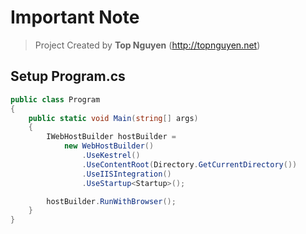 ﻿# Important Note
> Project Created by **Top Nguyen** (http://topnguyen.net)

## Setup Program.cs
```c#
public class Program
{
	public static void Main(string[] args)
	{
		IWebHostBuilder hostBuilder =
			new WebHostBuilder()
				.UseKestrel()
				.UseContentRoot(Directory.GetCurrentDirectory())
				.UseIISIntegration()
				.UseStartup<Startup>();

		hostBuilder.RunWithBrowser();
	}
}
```